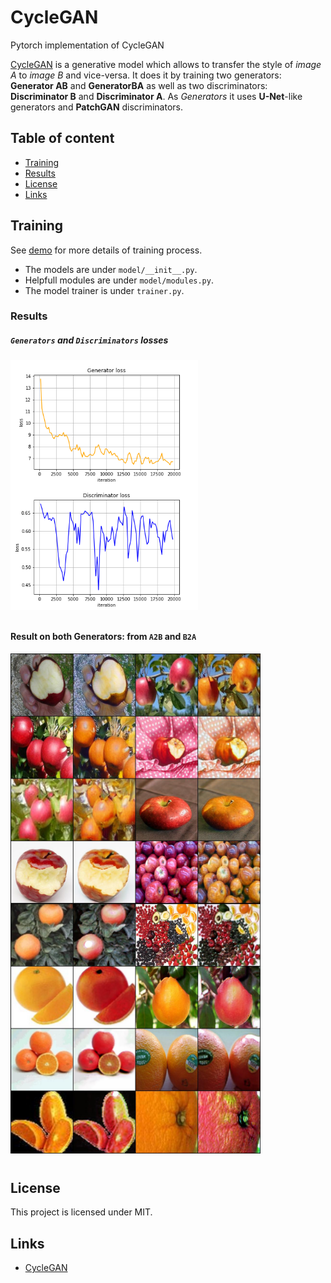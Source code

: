  CycleGAN
=========
Pytorch implementation of CycleGAN

[CycleGAN](https://arxiv.org/pdf/1703.10593.pdf) is a generative model which allows to
transfer the style of *image A* to *image B* and vice-versa. It does it by training two generators:
**Generator AB** and **GeneratorBA** as well as two discriminators: **Discriminator B** and **Discriminator A**.
As *Generators* it uses **U-Net**-like generators and **PatchGAN** discriminators.

## Table of content

- [Training](#train)
- [Results](#res)
- [License](#license)
- [Links](#links)

## Training 

See [demo](https://github.com/akanametov/CycleGAN/blob/main/demo/demo.ipynb) for more details of training process.
* The models are under `model/__init__.py`.
* Helpfull modules are under `model/modules.py`.
* The model trainer is under `trainer.py`.
### Results
##### `Generators` and `Discriminators` losses

<a><div class="column">
    <img src="images/g_loss_a2o.png" align="center" height="200px" width="300px"/>
    <img src="images/d_loss_a2o.png" align="center" height="200px" width="300px"/>
</div></a>

#### Result on both Generators: from `A2B` and `B2A`

<a><div class="column">
    <img src="images/apple2orange.jpg" align="center" height="400px" width="400px"/>
    <img src="images/orange2apple.jpg" align="center" height="400px" width="400px"/>
</div></a>

## License

This project is licensed under MIT.

## Links

* [CycleGAN](https://arxiv.org/pdf/1703.10593.pdf)
